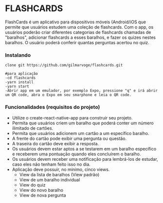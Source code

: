 # FLASHCARDS

FlashCards é um aplicativo para dispositivos móveis (Android/iOS que permite que usuários estudem uma coleção de flashcards. Com o app, os usuários poderão criar diferentes categorias de flashcards chamadas de "baralhos", adicionar flashcards a esses baralhos, e fazer os quizes nestes baralhos. O usuário poderá conferir quantas perguntas acertou no quiz. 

### Instalando

```
clone git https://github.com/gilmarvoge/flashcards.git

#para aplicação
-cd flashcards
-yarn install
-yarn start
-Abrir app em um emulador, por exemplo Expo, pressione "q" e irá abrir um QR code, abra o Expo em seu smarphone e leia o QR code.
```

### Funcionalidades (requisitos do projeto)
- Utilize o create-react-native-app para construir seu projeto.
- Permita que usuários criem um baralho que poderá conter um número ilimitado de cartões.
- Permita que usuários adicionem um cartão a um específico baralho.
- A frente do cartão pode exibir uma pergunta ou questão.
- A traseira do cartão deve exibir a resposta.
- Os usuários devem estar aptos a se testarem em um baralho específico e receberem uma pontuação quando eles concluírem o baralho.
- Os usuários devem receber uma notificação para lembrá-los de estudar, caso eles não tenham feito isso no dia.
- Aplicação deve possuir, no mínimo, cinco views.
    - View da lista de baralhos (View padrão)
    - View de um baralho individual
    - View do quiz
    - View do novo baralho
    - View de nova pergunta
